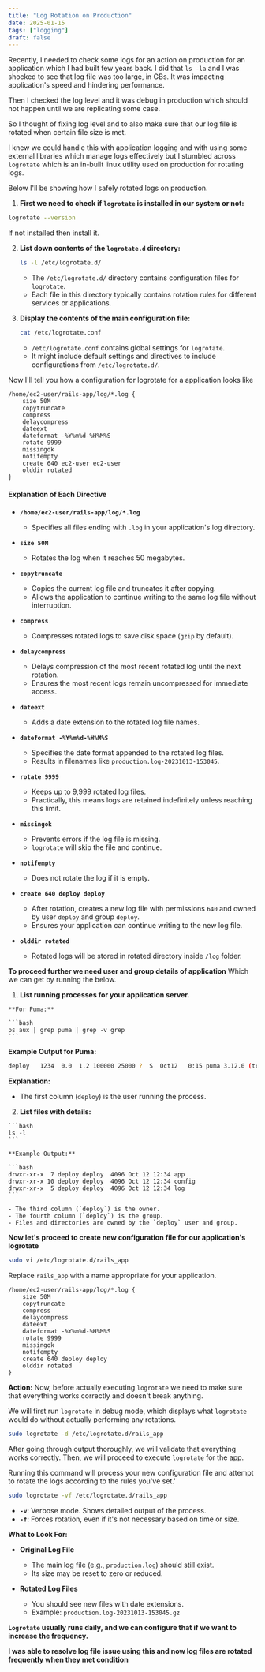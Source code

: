 ```yaml
---
title: "Log Rotation on Production"
date: 2025-01-15
tags: ["logging"]
draft: false
---
```


Recently, I needed to check some logs for an action on production for an application which I had built few years back. I did that `ls -la` and I was shocked to see that log file was too large, in GBs. It was impacting application's speed and hindering performance.

Then I checked the log level and it was debug in production which should not happen until we are replicating some case.

So I thought of fixing log level and to also make sure that our log file is rotated when certain file size is met.

I knew we could handle this with application logging and with using some external libraries which manage logs effectively but I stumbled across `logrotate` which is an in-built linux utility used on production for rotating logs.

Below I'll be showing how I safely rotated logs on production.

1. **First we need to check if `logrotate` is installed in our system or not:**
  ```bash
  logrotate --version
  ```
  If not installed then install it.

2. **List down contents of the `logrotate.d` directory:**
   ```bash
   ls -l /etc/logrotate.d/
   ```
   - The `/etc/logrotate.d/` directory contains configuration files for `logrotate`.
   - Each file in this directory typically contains rotation rules for different services or applications.

3. **Display the contents of the main configuration file:**

   ```bash
   cat /etc/logrotate.conf
   ```
   - `/etc/logrotate.conf` contains global settings for `logrotate`.
   - It might include default settings and directives to include configurations from `/etc/logrotate.d/`.


Now I'll tell you how a configuration for logrotate for a application looks like

```plaintext
/home/ec2-user/rails-app/log/*.log {
    size 50M
    copytruncate
    compress
    delaycompress
    dateext
    dateformat -%Y%m%d-%H%M%S
    rotate 9999
    missingok
    notifempty
    create 640 ec2-user ec2-user
    olddir rotated
}
```

#### **Explanation of Each Directive**

- **`/home/ec2-user/rails-app/log/*.log`**

  - Specifies all files ending with `.log` in your application's log directory.

- **`size 50M`**

  - Rotates the log when it reaches 50 megabytes.

- **`copytruncate`**

  - Copies the current log file and truncates it after copying.
  - Allows the application to continue writing to the same log file without interruption.

- **`compress`**

  - Compresses rotated logs to save disk space (`gzip` by default).

- **`delaycompress`**

  - Delays compression of the most recent rotated log until the next rotation.
  - Ensures the most recent logs remain uncompressed for immediate access.

- **`dateext`**

  - Adds a date extension to the rotated log file names.

- **`dateformat -%Y%m%d-%H%M%S`**

  - Specifies the date format appended to the rotated log files.
  - Results in filenames like `production.log-20231013-153045`.

- **`rotate 9999`**

  - Keeps up to 9,999 rotated log files.
  - Practically, this means logs are retained indefinitely unless reaching this limit.

- **`missingok`**

  - Prevents errors if the log file is missing.
  - `logrotate` will skip the file and continue.

- **`notifempty`**

  - Does not rotate the log if it is empty.

- **`create 640 deploy deploy`**

  - After rotation, creates a new log file with permissions `640` and owned by user `deploy` and group `deploy`.
  - Ensures your application can continue writing to the new log file.

- **`olddir rotated`**

  - Rotated logs will be stored in rotated directory inside `/log` folder.


**To proceed further we need user and group details of application**
Which we can get by running the below.

  1. **List running processes for your application server.**

    **For Puma:**

    ```bash
    ps aux | grep puma | grep -v grep
    ```

  **Example Output for Puma:**

  ```bash
  deploy   1234  0.0  1.2 100000 25000 ?  S  Oct12   0:15 puma 3.12.0 (tcp://0.0.0.0:3000) [myapp]
  ```

  **Explanation:**

  - The first column (`deploy`) is the user running the process.

  2. **List files with details:**

    ```bash
    ls -l
    ```

    **Example Output:**

    ```bash
    drwxr-xr-x  7 deploy deploy  4096 Oct 12 12:34 app
    drwxr-xr-x 10 deploy deploy  4096 Oct 12 12:34 config
    drwxr-xr-x  5 deploy deploy  4096 Oct 12 12:34 log
    ```

    - The third column (`deploy`) is the owner.
    - The fourth column (`deploy`) is the group.
    - Files and directories are owned by the `deploy` user and group.


**Now let's proceed to create new configuration file for our application's logrotate**

```bash
sudo vi /etc/logrotate.d/rails_app
```

Replace `rails_app` with a name appropriate for your application.

```plaintext
/home/ec2-user/rails-app/log/*.log {
    size 50M
    copytruncate
    compress
    delaycompress
    dateext
    dateformat -%Y%m%d-%H%M%S
    rotate 9999
    missingok
    notifempty
    create 640 deploy deploy
    olddir rotated
}
```

**Action:**
Now, before actually executing `logrotate` we need to make sure that everything works correctly and doesn't break anything.

We will first run `logrotate` in debug mode, which displays what `logrotate` would do without actually performing any rotations.

```bash
sudo logrotate -d /etc/logrotate.d/rails_app
```

After going through output thoroughly, we will validate that everything works correctly. Then, we will proceed to execute `logrotate` for the app.

Running this command will process your new configuration file and attempt to rotate the logs according to the rules you've set.'

```bash
sudo logrotate -vf /etc/logrotate.d/rails_app
```

- **`-v`**: Verbose mode. Shows detailed output of the process.
- **`-f`**: Forces rotation, even if it's not necessary based on time or size.

**What to Look For:**

- **Original Log File**

  - The main log file (e.g., `production.log`) should still exist.
  - Its size may be reset to zero or reduced.

- **Rotated Log Files**

  - You should see new files with date extensions.
  - Example: `production.log-20231013-153045.gz`

**`Logrotate` usually runs daily, and we can configure that if we want to increase the frequency.**

**I was able to resolve log file issue using this and now log files are rotated frequently when they met condition**

